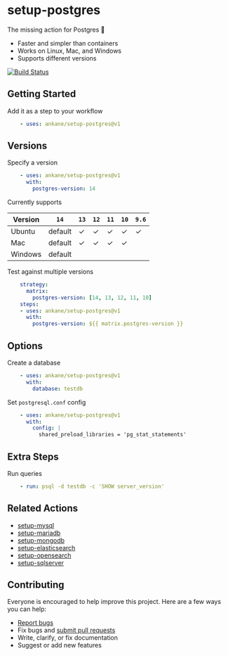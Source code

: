 # setup-postgres

The missing action for Postgres :tada:

- Faster and simpler than containers
- Works on Linux, Mac, and Windows
- Supports different versions

[![Build Status](https://github.com/ankane/setup-postgres/workflows/build/badge.svg?branch=v1)](https://github.com/ankane/setup-postgres/actions)

## Getting Started

Add it as a step to your workflow

```yml
    - uses: ankane/setup-postgres@v1
```

## Versions

Specify a version

```yml
    - uses: ankane/setup-postgres@v1
      with:
        postgres-version: 14
```

Currently supports

Version | `14` | `13` | `12` | `11` | `10` | `9.6`
--- | --- | --- | --- | --- | --- | ---
Ubuntu | default | ✓ | ✓ | ✓ | ✓ | ✓
Mac | default | ✓ | ✓ | ✓ | ✓ |
Windows | default | | | | | |

Test against multiple versions

```yml
    strategy:
      matrix:
        postgres-version: [14, 13, 12, 11, 10]
    steps:
    - uses: ankane/setup-postgres@v1
      with:
        postgres-version: ${{ matrix.postgres-version }}
```

## Options

Create a database

```yml
    - uses: ankane/setup-postgres@v1
      with:
        database: testdb
```

Set `postgresql.conf` config

```yml
    - uses: ankane/setup-postgres@v1
      with:
        config: |
          shared_preload_libraries = 'pg_stat_statements'
```

## Extra Steps

Run queries

```yml
    - run: psql -d testdb -c 'SHOW server_version'
```

## Related Actions

- [setup-mysql](https://github.com/ankane/setup-mysql)
- [setup-mariadb](https://github.com/ankane/setup-mariadb)
- [setup-mongodb](https://github.com/ankane/setup-mongodb)
- [setup-elasticsearch](https://github.com/ankane/setup-elasticsearch)
- [setup-opensearch](https://github.com/ankane/setup-opensearch)
- [setup-sqlserver](https://github.com/ankane/setup-sqlserver)

## Contributing

Everyone is encouraged to help improve this project. Here are a few ways you can help:

- [Report bugs](https://github.com/ankane/setup-postgres/issues)
- Fix bugs and [submit pull requests](https://github.com/ankane/setup-postgres/pulls)
- Write, clarify, or fix documentation
- Suggest or add new features
